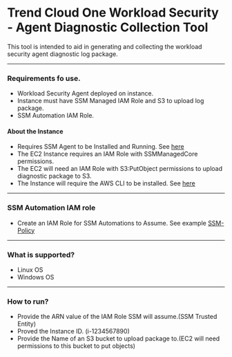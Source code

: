 # Trend Cloud One Workload Security - Agent Diagnostic Collection Tool

This tool is intended to aid in generating and collecting the workload security agent diagnostic log package.

---

### Requirements fo use.
- Workload Security Agent deployed on instance.
- Instance must have SSM Managed IAM Role and S3 to upload log package.
- SSM Automation IAM Role.

#### About the Instance
- Requires SSM Agent to be Installed and Running. See [here](https://docs.aws.amazon.com/systems-manager/latest/userguide/ssm-agent.html)
- The EC2 Instance requires an IAM Role with SSMManagedCore permissions.
- The EC2 will need an IAM Role with S3:PutObject permissions to upload diagnostic package to S3.
- The Instance will require the AWS CLI to be installed. See [here](https://docs.aws.amazon.com/cli/latest/userguide/getting-started-install.html)

---

### SSM Automation IAM role
- Create an IAM Role for SSM Automations to Assume. See example [SSM-Policy](https://github.com/JustinDPerkins/TrendCloudOne-SupportCollection/blob/main/Workload-Security/aws/ssm-iam-example-policy.json)

---

### What is supported?
- Linux OS
- Windows OS

---

### How to run?
- Provide the ARN value of the IAM Role SSM will assume.(SSM Trusted Entity)
- Proved the Instance ID. (i-1234567890)
- Provide the Name of an S3 bucket to upload package to.(EC2 will need permissions to this bucket to put objects)
